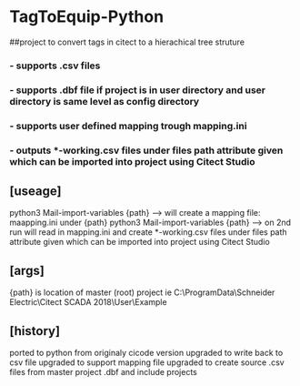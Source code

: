 # TagToEquip-Python
##project to convert tags in citect to a hierachical tree struture
### - supports .csv files
### - supports .dbf file if project is in user directory and user directory is same level as config directory
### - supports user defined mapping trough mapping.ini
### - outputs *-working.csv files under files path attribute given which can be imported into project using Citect Studio

## [useage]
python3  Mail-import-variables {path}    --> will create a mapping file: maapping.ini under {path}
python3  Mail-import-variables {path}    --> on 2nd run will read in mapping.ini and create *-working.csv files under files path                                                       attribute given which can be imported into project using Citect Studio 
## [args]
{path} is location of master (root) project ie C:\ProgramData\Schneider Electric\Citect SCADA 2018\User\Example

## [history]
ported to python from originaly cicode version
upgraded to write back to csv file
upgraded to support mapping file
upgraded to create source .csv files from master project .dbf and include projects
